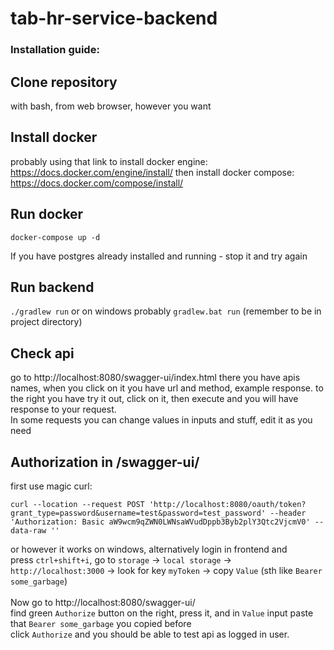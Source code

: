 # tab-hr-service-backend

### Installation guide:

## Clone repository
with bash, from web browser, however you want


## Install docker
probably using that link to install docker engine: https://docs.docker.com/engine/install/
then install docker compose: https://docs.docker.com/compose/install/

## Run docker
```
docker-compose up -d
```
If you have postgres already installed and running - stop it and try again

## Run backend
`./gradlew run`
or on windows probably
`gradlew.bat run`
(remember to be in project directory)


## Check api
go to http://localhost:8080/swagger-ui/index.html
there you have apis names, when you click on it you have url and method, example response.
to the right you have try it out, click on it, then execute and you will have response to your request. <br/>
In some requests you can change values in inputs and stuff, edit it as you need


## Authorization in /swagger-ui/
first use magic curl:
```
curl --location --request POST 'http://localhost:8080/oauth/token?grant_type=password&username=test&password=test_password' --header 'Authorization: Basic aW9wcm9qZWN0LWNsaWVudDppb3Byb2plY3Qtc2VjcmV0' --data-raw ''
```
or however it works on windows, alternatively login in frontend and<br/>
press `ctrl+shift+i`, go to `storage` -> `local storage` -> `http://localhost:3000` -> look for key `myToken` -> copy `Value` (sth like `Bearer some_garbage`)<br/>
<br/>
Now go to http://localhost:8080/swagger-ui/ <br/>
find green `Authorize` button on the right, press it, and in `Value` input paste that `Bearer some_garbage` you copied before <br/>
click `Authorize` and you should be able to test api as logged in user.
